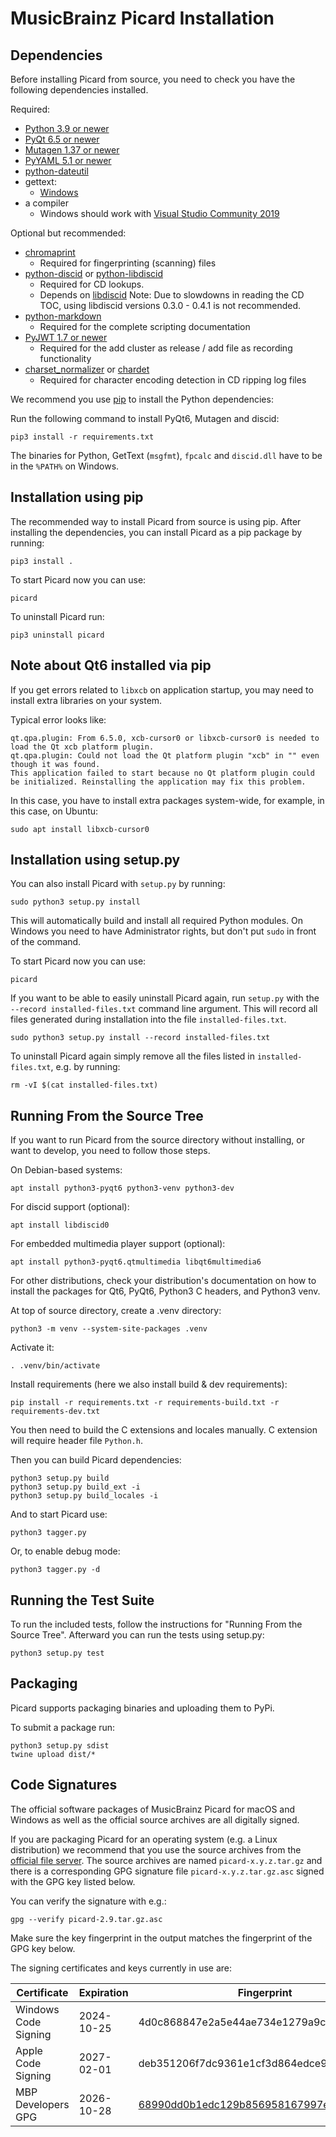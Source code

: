 MusicBrainz Picard Installation
===============================

Dependencies
------------

Before installing Picard from source, you need to check you have the following dependencies installed.

Required:

* [Python 3.9 or newer](https://python.org/download)
* [PyQt 6.5 or newer](https://riverbankcomputing.com/software/pyqt/download)
* [Mutagen 1.37 or newer](https://mutagen.readthedocs.io/)
* [PyYAML 5.1 or newer](https://pyyaml.org/)
* [python-dateutil](https://dateutil.readthedocs.io/en/stable/)
* gettext:
  * [Windows](https://mlocati.github.io/articles/gettext-iconv-windows.html)
* a compiler
  * Windows should work with [Visual Studio Community 2019](https://aka.ms/vs/16/release/vs_community.exe)

Optional but recommended:

* [chromaprint](https://acoustid.org/chromaprint)
  * Required for fingerprinting (scanning) files
* [python-discid](https://python-discid.readthedocs.org/) or [python-libdiscid](https://pypi.org/project/python-libdiscid/)
  * Required for CD lookups.
  * Depends on [libdiscid](https://musicbrainz.org/doc/libdiscid)
   Note: Due to slowdowns in reading the CD TOC, using libdiscid versions
   0.3.0 - 0.4.1 is not recommended.
* [python-markdown](https://python-markdown.github.io/install/)
  * Required for the complete scripting documentation
* [PyJWT 1.7 or newer](https://pyjwt.readthedocs.io/)
  * Required for the add cluster as release / add file as recording functionality
* [charset_normalizer](https://pypi.org/project/charset-normalizer/) or [chardet](https://pypi.org/project/chardet/)
  * Required for character encoding detection in CD ripping log files

We recommend you use [pip](https://pip.pypa.io/en/stable/) to install the Python
dependencies:

Run the following command to install PyQt6, Mutagen and discid:

    pip3 install -r requirements.txt

The binaries for Python, GetText (`msgfmt`), `fpcalc` and `discid.dll` have to be
in the `%PATH%` on Windows.


Installation using pip
----------------------

The recommended way to install Picard from source is using pip. After installing
the dependencies, you can install Picard as a pip package by running:

    pip3 install .

To start Picard now you can use:

    picard

To uninstall Picard run:

    pip3 uninstall picard


Note about Qt6 installed via pip
--------------------------------

If you get errors related to `libxcb` on application startup, you may need to install extra libraries on your system.

Typical error looks like:

    qt.qpa.plugin: From 6.5.0, xcb-cursor0 or libxcb-cursor0 is needed to load the Qt xcb platform plugin.
    qt.qpa.plugin: Could not load the Qt platform plugin "xcb" in "" even though it was found.
    This application failed to start because no Qt platform plugin could be initialized. Reinstalling the application may fix this problem.


In this case, you have to install extra packages system-wide, for example, in this case, on Ubuntu:

    sudo apt install libxcb-cursor0


Installation using setup.py
---------------------------

You can also install Picard with `setup.py` by running:

    sudo python3 setup.py install

This will automatically build and install all required Python modules.
On Windows you need to have Administrator rights, but don't put `sudo`
in front of the command.

To start Picard now you can use:

    picard

If you want to be able to easily uninstall Picard again, run `setup.py`
with the `--record installed-files.txt` command line argument. This will record
all files generated during installation into the file `installed-files.txt`.

    sudo python3 setup.py install --record installed-files.txt

To uninstall Picard again simply remove all the files listed in
`installed-files.txt`, e.g. by running:

    rm -vI $(cat installed-files.txt)


Running From the Source Tree
----------------------------

If you want to run Picard from the source directory without installing,
or want to develop, you need to follow those steps.

On Debian-based systems:

    apt install python3-pyqt6 python3-venv python3-dev

For discid support (optional):

    apt install libdiscid0

For embedded multimedia player support (optional):

    apt install python3-pyqt6.qtmultimedia libqt6multimedia6

For other distributions, check your distribution's documentation
on how to install the packages for Qt6, PyQt6, Python3 C headers,
and Python3 venv.

At top of source directory, create a .venv directory:

    python3 -m venv --system-site-packages .venv

Activate it:

    . .venv/bin/activate

Install requirements (here we also install build & dev requirements):

    pip install -r requirements.txt -r requirements-build.txt -r requirements-dev.txt

You then need to build the C extensions and locales manually.
C extension will require header file `Python.h`.

Then you can build Picard dependencies:

    python3 setup.py build
    python3 setup.py build_ext -i
    python3 setup.py build_locales -i

And to start Picard use:

    python3 tagger.py

Or, to enable debug mode:

    python3 tagger.py -d


Running the Test Suite
----------------------

To run the included tests, follow the instructions for "Running From
the Source Tree".  Afterward you can run the tests using setup.py:

    python3 setup.py test


Packaging
---------

Picard supports packaging binaries and uploading them to PyPi.

To submit a package run:

    python3 setup.py sdist
    twine upload dist/*


Code Signatures
---------------

The official software packages of MusicBrainz Picard for macOS and Windows as
well as the official source archives are all digitally signed.

If you are packaging Picard for an operating system (e.g. a Linux distribution)
we recommend that you use the source archives from the
[official file server](https://data.musicbrainz.org/pub/musicbrainz/picard/).
The source archives are named `picard-x.y.z.tar.gz` and there is a corresponding
GPG signature file `picard-x.y.z.tar.gz.asc` signed with the GPG key listed
below.

You can verify the signature with e.g.:

    gpg --verify picard-2.9.tar.gz.asc

Make sure the key fingerprint in the output matches the fingerprint of the
GPG key below.

The signing certificates and keys currently in use are:

| Certificate          | Expiration | Fingerprint                              |
|----------------------|------------|------------------------------------------|
| Windows Code Signing | 2024-10-25 | 4d0c868847e2a5e44ae734e1279a9c7007fd6d4c |
| Apple Code Signing   | 2027-02-01 | deb351206f7dc9361e1cf3d864edce98a8d3302d |
| MBP Developers GPG   | 2026-10-28 | [68990dd0b1edc129b856958167997e14d563da7c](https://keyserver.ubuntu.com/pks/lookup?op=vindex&search=0x67997e14d563da7c) |
